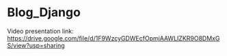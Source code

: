 # Blog_Django
Video presentation link: https://drive.google.com/file/d/1F9WzcyGDWEcfOpmjAAWLIZKR9O8DMxGS/view?usp=sharing